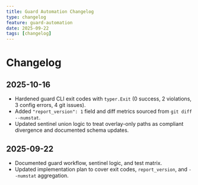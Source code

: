 ```yaml
---
title: Guard Automation Changelog
type: changelog
feature: guard-automation
date: 2025-09-22
tags: [changelog]
---
```


# Changelog

## 2025-10-16
- Hardened guard CLI exit codes with `typer.Exit` (0 success, 2 violations, 3 config errors, 4 git issues).
- Added `"report_version": 1` field and diff metrics sourced from `git diff --numstat`.
- Updated sentinel union logic to treat overlay-only paths as compliant divergence and documented schema updates.

## 2025-09-22
- Documented guard workflow, sentinel logic, and test matrix.
- Updated implementation plan to cover exit codes, `report_version`, and `--numstat` aggregation.
